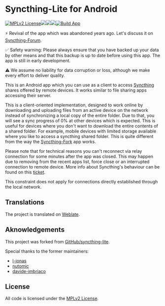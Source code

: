 # Syncthing-Lite for Android

[![MPLv2 License](https://img.shields.io/badge/license-MPLv2-blue.svg?style=flat-square)](https://www.mozilla.org/MPL/2.0/)<a href="https://github.com/Catfriend1/syncthing-lite/releases" alt="GitHub release"><img src="https://img.shields.io/github/release/Catfriend1/syncthing-lite/all.svg" /></a><a href="https://f-droid.org/packages/com.github.catfriend1.syncthinglite" alt="F-Droid release"><img src="https://img.shields.io/f-droid/v/com.github.catfriend1.syncthinglite.svg" /></a><a href="https://tooomm.github.io/github-release-stats/?username=Catfriend1&repository=syncthing-lite" alt="GitHub Stats"><img src="https://img.shields.io/github/downloads/Catfriend1/syncthing-lite/total.svg" /></a>[![Build App](https://github.com/Catfriend1/syncthing-lite/actions/workflows/build-app.yaml/badge.svg)](https://github.com/Catfriend1/syncthing-lite/actions/workflows/build-app.yaml)

⚡ Revival of the app which was abandoned years ago. Let's discuss it on [Syncthing-Forum](https://forum.syncthing.net/).

✅ Safety warning: Please always ensure that you have backed up your data by other means and that this backup is up to date before using this app. The app is still in early development.

⚠️ We assume no liability for data corruption or loss, although we make every effort to deliver quality.

This is an Android app which you can use as a client to access [Syncthing][1] shares offered by remote devices. It works similar to file sharing apps  accessing their server. 

This is a client-oriented implementation, designed to work online by downloading and uploading files from an active device on the network instead of synchronizing a local copy of the entire folder. Due to that, you will see a sync progress of 0% at other devices which is expected. This is useful for devices where you don't want to download the entire contents of a shared folder. For example, mobile devices with limited storage available where you like to access a syncthing shared folder. This is quite different from the way the [Syncthing-Fork][2] app works.

Please note that for technical reasons you can't reconnect via relay connection for some minutes after the app was closed. This may happen due to removing from the recent apps list, force close or an interrupted connection to remote device. More info about Syncthing's behaviour can be found on this [ticket](https://github.com/syncthing/syncthing/issues/5224).

This constraint does not apply for connections directly established through the local network.

## Translations

The project is translated on [Weblate](https://hosted.weblate.org/projects/syncthing/android/catfriend1/lite-stringsxml/).

## Aknowledgements

This project was forked from [GitHub/syncthing-lite](https://github.com/syncthing/syncthing-lite).

Special thanks to the former maintainers:

- [l-jonas](https://github.com/l-jonas)
- [nutomic](https://github.com/nutomic)
- [davide-imbriaco](https://github.com/davide-imbriaco)

## License
All code is licensed under the [MPLv2 License][3].

[1]: https://syncthing.net/
[2]: https://github.com/Catfriend1/syncthing-android
[3]: LICENSE
